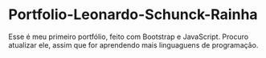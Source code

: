 # Portfolio-Leonardo-Schunck-Rainha
Esse é meu primeiro portfólio, feito com Bootstrap e JavaScript. Procuro atualizar ele, assim que for aprendendo mais linguaguens de programação.
